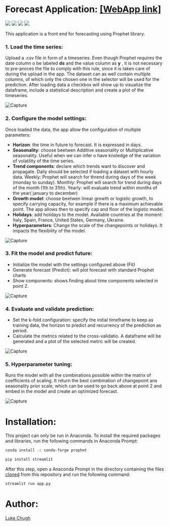 # Forecast Application: [[WebApp link]](https://share.streamlit.io/luke-chugh/forecasting-webapp/main/app.py)

![](https://img.shields.io/badge/python-3.10.4-blueviolet)
![](https://img.shields.io/badge/prophet-1.0.1-orangered)
![](https://img.shields.io/badge/plotly-5.8.0-greenyellow)
![](https://img.shields.io/badge/streamlit-1.9.1-brightgreen)

This application is a front end for forecasting using Prophet library. 

### 1. Load the time series:

Upload a .csv file in form of a timeseries. Even though Prophet requires the date column o be labeled **ds** and the value column as **y** , it is not necessary to pre-proces the file to comply with this rule, since it is taken care of during the upload in the app. 
The dataset can as well contain multiple columns, of which only the chosen one in the selector will be used for the prediction.
After loading data a checkbox will show up to visualize the dataframe, include a statistical description and create a plot of the timeseries. 

![Capture](https://github.com/luke-chugh/Forecasting-WebApp/blob/main/screenshots/loading%20the%20time%20series.png)

### 2. Configure the model settings:

Once loaded the data, the app allow the configuration of multiple parameters:
- **Horizon**: the time in future to forecast. It is expressed in days.
- **Seasonality**: choose beetwen Additive seasonality or Multiplicative seasonality. Useful when we can infer o have knoledge of the variation of volatility of the time series.
- **Trend components**: declare which trends want to discover and propagate. Daily should be selected if loading a dataset with hourly data.
Weekly: Prophet will search for thrend during days of the week (monday to sunday).
Monthly: Prophet will search for trend during days of the month (1th to 31th).
Yearly: will evaluate trend within months of the year( january to december)
- **Growth model**: choose beetwen linear growth or logistic growth, to specify  carrying capacity, for example if there is a maximum achievable point. The app allows then to specify cap and floor of the logistic model.
- **Holidays**: add holidays to the model. Available countries at the moment: Italy, Spain, France, United States, Germany, Ukraine.
- **Hyperparameters**: Change the scale of the changepoints or holidays. It impacts the flexibility of the model. 

![Capture](https://github.com/luke-chugh/Forecasting-WebApp/blob/main/screenshots/configure%20the%20model%20settings.png)

### 3. Fit the model and predict future:
- Initialize the model with the settings configured above  (Fit)
- Generate forecast (Predict): will plot forecast with standard Prophet charts
- Show components: shows finding about time components selected in point 2.

![Capture](https://github.com/luke-chugh/Forecasting-WebApp/blob/main/screenshots/fit%20and%20predict.png)

### 4. Evaluate and validate prediction:

- Set the k-fold configuration: specify the initial timeframe to keep as training data, the horizon to predict and recurrency of the prediction as period.
- Calculate the metrics related to the cross-validatio. A dataframe will be generated and a plot of the selected metric will be created.

![Capture](https://github.com/luke-chugh/Forecasting-WebApp/blob/main/screenshots/evaluate%20and%20validate.png)

### 5. Hyperparameter tuning:
Runs the model with all the combinations possible within the matrix of coefficients of scaling. It return the best combination of changepoint ans seasonality prior scale, which can be used to go back above at point 2 and embed in the model and create an optimized forecast.

![Capture](https://github.com/luke-chugh/Forecasting-WebApp/blob/main/screenshots/hyperparameter%20tuning.png)

# Installation:
This project can only be run in Anaconda. To install the required packages and libraries, run the following commands in Anaconda Prompt:
```bash
conda install -c conda-forge prophet
```
```bash
pip install streamlit
```
After this step, open a Anaconda Prompt in the directory containing the files [cloned](https://www.howtogeek.com/451360/how-to-clone-a-github-repository/) from this repository and run the following command:
```bash
streamlit run app.py
```

# Author:
[Luke Chugh](https://www.linkedin.com/in/luke-chugh-2b2043181/)

